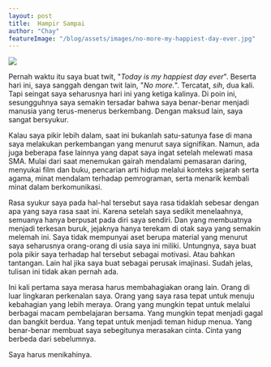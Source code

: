 ```yaml
---
layout: post
title:  Hampir Sampai
author: "Chay"
featureImage: "/blog/assets/images/no-more-my-happiest-day-ever.jpg"
---
```


![](/blog/assets/images/no-more-my-happiest-day-ever.jpg)

Pernah waktu itu saya buat twit, "_Today is my happiest day ever_". Beserta hari ini, saya sanggah dengan twit lain, "_No more._". Tercatat, _sih_, dua kali. Tapi seingat saya seharusnya hari ini yang ketiga kalinya. Di poin ini, sesungguhnya saya semakin tersadar bahwa saya benar-benar menjadi manusia yang terus-menerus berkembang. Dengan maksud lain, saya sangat bersyukur.

Kalau saya pikir lebih dalam, saat ini bukanlah satu-satunya fase di mana saya melakukan perkembangan yang menurut saya signifikan. Namun, ada juga beberapa fase lainnya yang dapat saya ingat setelah melewati masa SMA. Mulai dari saat menemukan gairah mendalami pemasaran daring, menyukai film dan buku, pencarian arti hidup melalui konteks sejarah serta agama, minat mendalam terhadap pemrograman, serta menarik kembali minat dalam berkomunikasi.

Rasa syukur saya pada hal-hal tersebut saya rasa tidaklah sebesar dengan apa yang saya rasa saat ini. Karena setelah saya sedikit menelaahnya, semuanya hanya berpusat pada diri saya sendiri. Dan yang membuatnya menjadi terkesan buruk, jejaknya hanya terekam di otak saya yang semakin melemah ini. Saya tidak mempunyai aset berupa material yang menurut saya seharusnya orang-orang di usia saya ini miliki. Untungnya, saya buat pola pikir saya terhadap hal tersebut sebagai motivasi. Atau bahkan tantangan. Lain hal jika saya buat sebagai perusak imajinasi. Sudah jelas, tulisan ini tidak akan pernah ada.

Ini kali pertama saya merasa harus membahagiakan orang lain. Orang di luar lingkaran perkenalan saya. Orang yang saya rasa tepat untuk menuju kebahagian yang lebih meraya. Orang yang mungkin tepat untuk melalui berbagai macam pembelajaran bersama. Yang mungkin tepat menjadi gagal dan bangkit berdua. Yang tepat untuk menjadi teman hidup menua. Yang benar-benar membuat saya sebegitunya merasakan cinta. Cinta yang berbeda dari sebelumnya.

Saya harus menikahinya.
